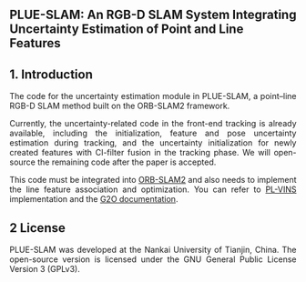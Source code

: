 ## PLUE-SLAM: An RGB-D SLAM System Integrating Uncertainty Estimation of Point and Line Features
## 1. Introduction
<div style="text-align: justify;">
The code for the uncertainty estimation module in PLUE-SLAM, a point–line RGB-D SLAM method built on the ORB-SLAM2 framework.

Currently, the uncertainty-related code in the front-end tracking is already available, including the initialization, feature and pose uncertainty estimation during tracking, and the uncertainty initialization for newly created features with CI-filter fusion in the tracking phase. We will open-source the remaining code after the paper is accepted.

This code must be integrated into [ORB-SLAM2](https://github.com/raulmur/ORB_SLAM2) and also needs to implement the line feature association and optimization. You can refer to [PL-VINS](https://github.com/cnqiangfu/PL-VINS) implementation and the [G2O documentation](https://github.com/RainerKuemmerle/g2o).



## 2 License
PLUE-SLAM was developed at the Nankai University of Tianjin, China.
The open-source version is licensed under the GNU General Public License
Version 3 (GPLv3).
